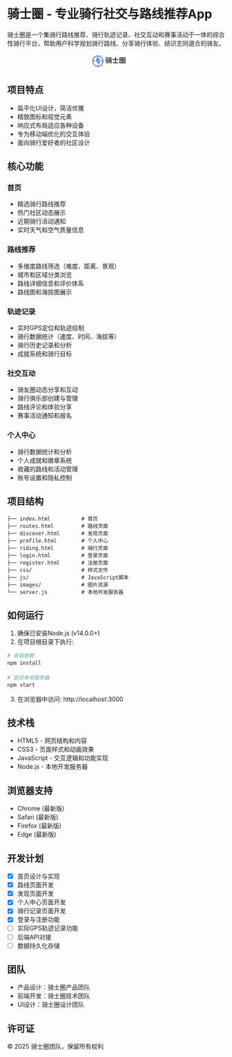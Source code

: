 # 骑士圈 - 专业骑行社交与路线推荐App

骑士圈是一个集骑行路线推荐、骑行轨迹记录、社交互动和赛事活动于一体的综合性骑行平台，帮助用户科学规划骑行路线、分享骑行体验、结识志同道合的骑友。

<div align="center">
  <img src="images/logo.svg" alt="骑士圈Logo" width="120" />
</div>

## 项目特点

- 扁平化UI设计，简洁优雅
- 精致图标和视觉元素
- 响应式布局适应各种设备
- 专为移动端优化的交互体验
- 面向骑行爱好者的社区设计

## 核心功能

### 首页
- 精选骑行路线推荐
- 热门社区动态展示
- 近期骑行活动通知
- 实时天气和空气质量信息

### 路线推荐
- 多维度路线筛选（难度、距离、景观）
- 城市和区域分类浏览
- 路线详细信息和评价体系
- 路线图和海拔图展示

### 轨迹记录
- 实时GPS定位和轨迹绘制
- 骑行数据统计（速度、时间、海拔等）
- 骑行历史记录和分析
- 成就系统和骑行目标

### 社交互动
- 骑友圈动态分享和互动
- 骑行俱乐部创建与管理
- 路线评论和体验分享
- 赛事活动通知和报名

### 个人中心
- 骑行数据统计和分析
- 个人成就和徽章系统
- 收藏的路线和活动管理
- 账号设置和隐私控制

## 项目结构

```
├── index.html          # 首页
├── routes.html         # 路线页面
├── discover.html       # 发现页面
├── profile.html        # 个人中心
├── riding.html         # 骑行页面
├── login.html          # 登录页面
├── register.html       # 注册页面
├── css/                # 样式文件
├── js/                 # JavaScript脚本
├── images/             # 图片资源
└── server.js           # 本地开发服务器
```

## 如何运行

1. 确保已安装Node.js (v14.0.0+)
2. 在项目根目录下执行:

```bash
# 安装依赖
npm install

# 启动本地服务器
npm start
```

3. 在浏览器中访问: http://localhost:3000

## 技术栈

- HTML5 - 网页结构和内容
- CSS3 - 页面样式和动画效果
- JavaScript - 交互逻辑和功能实现
- Node.js - 本地开发服务器

## 浏览器支持

- Chrome (最新版)
- Safari (最新版)
- Firefox (最新版)
- Edge (最新版)

## 开发计划

- [x] 首页设计与实现
- [x] 路线页面开发
- [x] 发现页面开发
- [x] 个人中心页面开发
- [x] 骑行记录页面开发
- [x] 登录与注册功能
- [ ] 实际GPS轨迹记录功能
- [ ] 后端API对接
- [ ] 数据持久化存储

## 团队

- 产品设计：骑士圈产品团队
- 前端开发：骑士圈技术团队
- UI设计：骑士圈设计团队

## 许可证

© 2025 骑士圈团队，保留所有权利

